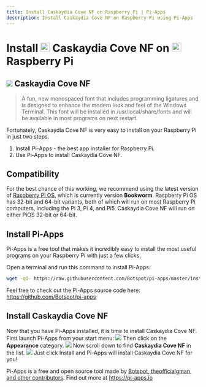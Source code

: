 ```yaml
---
title: Install Caskaydia Cove NF on Raspberry Pi | Pi-Apps
description: Install Caskaydia Cove NF on Raspberry Pi using Pi-Apps
---
```

<div class="simple-install-content content">

# Install <img src="/img/app-icons/Caskaydia Cove NF/icon-64.png" height=24> Caskaydia Cove NF on <img src=/img/other-icons/raspberrypi-icon.svg height=24> Raspberry Pi

## <img src="/img/app-icons/Caskaydia Cove NF/icon-64.png"> Caskaydia Cove NF
> A fun, new monospaced font that includes programming ligatures and is designed to enhance the modern look and feel of the Windows Terminal.
> This font will be installed in /usr/local/share/fonts and will be available in most programs on next restart.

Fortunately, Caskaydia Cove NF is very easy to install on your Raspberry Pi in just two steps.
1. Install Pi-Apps - the best app installer for Raspberry Pi.
2. Use Pi-Apps to install Caskaydia Cove NF.
</div>
<div class="simple-install-content content">

## Compatibility
For the best chance of this working, we recommend using the latest version of [Raspberry Pi OS](https://www.raspberrypi.com/software/), which is currently version **Bookworm**.
Raspberry Pi OS has 32-bit and 64-bit variants, both of which will run on most Raspberry Pi computers, including the Pi 3, Pi 4, and Pi5.
Caskaydia Cove NF will run on either PiOS 32-bit or 64-bit.
</div>
<div class="simple-install-content content">

## Install Pi-Apps

Pi-Apps is a free tool that makes it incredibly easy to install the most useful programs on your Raspberry Pi with just a few clicks.

Open a terminal and run this command to install Pi-Apps:
```bash
wget -qO- https://raw.githubusercontent.com/Botspot/pi-apps/master/install | bash
```
Feel free to check out the Pi-Apps source code here: https://github.com/Botspot/pi-apps
</div>
<div class="simple-install-content content">

## Install Caskaydia Cove NF

Now that you have Pi-Apps installed, it is time to install Caskaydia Cove NF.
First launch Pi-Apps from your start menu:
<img src="/img/start-menu.png">
Then click on the <b>Appearance</b> category.
<img src="/img/category-selections/Appearance.png">
Now scroll down to find <b>Caskaydia Cove NF</b> in the list.
<img src="/img/app-icons/Caskaydia Cove NF/app-selection.png">
Just click Install and Pi-Apps will install Caskaydia Cove NF for you!
</div>
<div class="simple-install-content content">

Pi-Apps is a free and open source tool made by [Botspot, theofficialgman, and other contributors](/about/#contributors). Find out more at https://pi-apps.io
</div>
